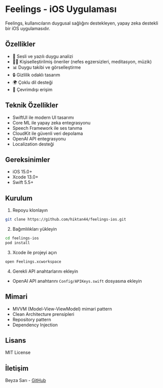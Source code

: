 # Feelings - iOS Uygulaması

Feelings, kullanıcıların duygusal sağlığını destekleyen, yapay zeka destekli bir iOS uygulamasıdır.

## Özellikler

- 🎤 Sesli ve yazılı duygu analizi
- 🧘‍♀️ Kişiselleştirilmiş öneriler (nefes egzersizleri, meditasyon, müzik)
- 📊 Duygu takibi ve görselleştirme
- 🔒 Gizlilik odaklı tasarım
- 🌍 Çoklu dil desteği
- 📱 Çevrimdışı erişim

## Teknik Özellikler

- SwiftUI ile modern UI tasarımı
- Core ML ile yapay zeka entegrasyonu
- Speech Framework ile ses tanıma
- CloudKit ile güvenli veri depolama
- OpenAI API entegrasyonu
- Localization desteği

## Gereksinimler

- iOS 15.0+
- Xcode 13.0+
- Swift 5.5+

## Kurulum

1. Repoyu klonlayın
```bash
git clone https://github.com/hiktan44/feelings-ios.git
```

2. Bağımlılıkları yükleyin
```bash
cd feelings-ios
pod install
```

3. Xcode ile projeyi açın
```bash
open Feelings.xcworkspace
```

4. Gerekli API anahtarlarını ekleyin
- OpenAI API anahtarını `Config/APIKeys.swift` dosyasına ekleyin

## Mimari

- MVVM (Model-View-ViewModel) mimari pattern
- Clean Architecture prensipleri
- Repository pattern
- Dependency Injection

## Lisans

MIT License

## İletişim

Beyza Sarı - [GitHub](https://github.com/hiktan44)